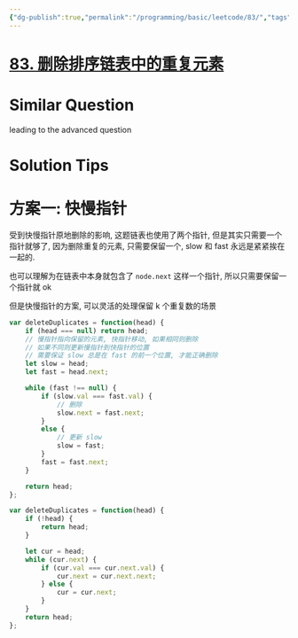 ```yaml
---
{"dg-publish":true,"permalink":"/programming/basic/leetcode/83/","tags":["leetcode/pointer/fast-slow","leetcode/pointer/in-place"]}
---
```



# [83. 删除排序链表中的重复元素](https://leetcode.cn/problems/remove-duplicates-from-sorted-list/)

# Similar Question

leading to the advanced question

# Solution Tips

# 方案一: 快慢指针

受到快慢指针原地删除的影响, 这题链表也使用了两个指针, 但是其实只需要一个指针就够了, 因为删除重复的元素, 只需要保留一个, slow 和 fast 永远是紧紧挨在一起的.

也可以理解为在链表中本身就包含了 `node.next` 这样一个指针, 所以只需要保留一个指针就 ok

但是快慢指针的方案, 可以灵活的处理保留 k 个重复数的场景

```js
var deleteDuplicates = function(head) {
    if (head === null) return head;
    // 慢指针指向保留的元素, 快指针移动, 如果相同则删除
    // 如果不同则更新慢指针到快指针的位置
    // 需要保证 slow 总是在 fast 的前一个位置, 才能正确删除
    let slow = head;
    let fast = head.next;

    while (fast !== null) {
        if (slow.val === fast.val) {
            // 删除
            slow.next = fast.next; 
        }
        else {
            // 更新 slow
            slow = fast;
        }
        fast = fast.next;
    }

    return head;
};
```

```js
var deleteDuplicates = function(head) {
    if (!head) {
        return head;
    }

    let cur = head;
    while (cur.next) {
        if (cur.val === cur.next.val) {
            cur.next = cur.next.next;
        } else {
            cur = cur.next;
        }
    }
    return head;
};
```
